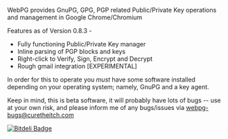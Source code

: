 WebPG provides GnuPG, GPG, PGP related Public/Private Key operations and management in Google Chrome/Chromium

Features as of Version 0.8.3 -

* Fully functioning Public/Private Key manager
* Inline parsing of PGP blocks and keys
* Right-click to Verify, Sign, Encrypt and Decrypt
* Rough gmail integration [EXPERIMENTAL]

In order for this to operate you *must* have some software installed depending on your operating system; namely, GnuPG and a key agent.

Keep in mind, this is beta software, it will probably have lots of bugs -- use at your own risk, and please inform me of any bugs/issues via webpg-bugs@curetheitch.com


[![Bitdeli Badge](https://d2weczhvl823v0.cloudfront.net/kylehuff/webpg-chrome/trend.png)](https://bitdeli.com/free "Bitdeli Badge")

